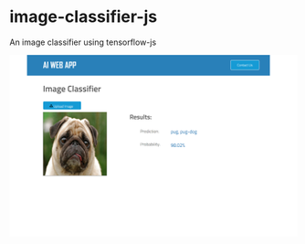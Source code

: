 # image-classifier-js
An image classifier using tensorflow-js


![](image/view-images/appView-2.PNG)
